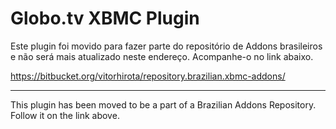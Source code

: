 # Globo.tv XBMC Plugin

Este plugin foi movido para fazer parte do repositório de Addons brasileiros e não será mais atualizado neste endereço. Acompanhe-o no link abaixo.

https://bitbucket.org/vitorhirota/repository.brazilian.xbmc-addons/

---

This plugin has been moved to be a part of a Brazilian Addons Repository. Follow it on the link above.
